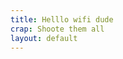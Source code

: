 ```yaml
---
title: Helllo wifi dude
crap: Shoote them all
layout: default
---
```


<!-- # {{ page.title }}

Content is written in [Markdown](https://learnxinyminutes.com/docs/markdown/). Plain text format allows you to focus on your **content**.


You can use HTML elements in Markdown, such as the comment element, and they won't be affected by a markdown parser. However, if you create an HTML element in your markdown file, you cannot use markdown syntax within that element's contents.
-->